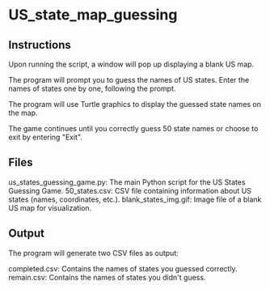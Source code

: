 # US_state_map_guessing

## Instructions
Upon running the script, a window will pop up displaying a blank US map.

The program will prompt you to guess the names of US states. Enter the names of states one by one, following the prompt.

The program will use Turtle graphics to display the guessed state names on the map.

The game continues until you correctly guess 50 state names or choose to exit by entering "Exit".

## Files
us_states_guessing_game.py: The main Python script for the US States Guessing Game.
50_states.csv: CSV file containing information about US states (names, coordinates, etc.).
blank_states_img.gif: Image file of a blank US map for visualization.
## Output
The program will generate two CSV files as output:

completed.csv: Contains the names of states you guessed correctly.
remain.csv: Contains the names of states you didn't guess.
